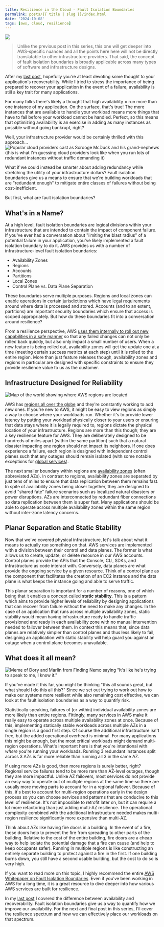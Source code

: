 ```yaml
---
title: Resilience in the Cloud - Fault Isolation Boundaries
permalink: posts/{{ title | slug }}/index.html
date: '2024-10-08'
tags: [aws, cloud, resilience]
---
```

![](/images/posts/aws-resilience-series-fault-isolation-boundaries/cover.jpg)

>Unlike the previous post in this series, this one will get deeper into AWS-specific nuances and all the points here here will not be directly translatable to other infrastructure providers. That said, the concept of fault isolation boundaries is broadly applicable across many types of software and infrastructure designs.

After my [last post](/posts/aws-resilience-series-availability-vs-recoverability), hopefully you're at least devoting some thought to your application's recoverability. While I tried to stress the importance of being prepared to recover your application in the event of a failure, availability is still a key trait for many applications.

For many folks there's likely a thought that high availability = run more than one instance of my application. On the surface, that's true! The more instances that are available to handle your workload means more things that have to fail before your workload cannot be handled. Perfect, so this means that optimizing availability is an exercise in adding as many instances as possible without going bankrupt, right?

Well, your infrastructure provider would be certainly thrilled with this approach...
![Popular cloud providers cast as Scrooge McDuck and his grand-nephews](/images/posts/aws-resilience-series-fault-isolation-boundaries/cloud-ducks.jpg)
(this is what I'm guessing cloud providers look like when you run lots of redundant instances without traffic demanding it)

What if we could instead be smarter about adding redundancy while stretching the utility of your infrastructure dollars? Fault isolation boundaries give us a means to ensure that we're building workloads that are "redundant enough" to mitigate entire classes of failures without being cost-inefficient.

But first, what are fault isolation boundaries?

## What's in a Name?

At a high level, fault isolation boundaries are logical divisions within your infrastructure that are intended to contain the impact of component failure. If you've ever had a conversation about "limiting the blast radius" of a potential failure in your application, you've likely implemented a fault isolation boundary to do it. AWS provides us with a number of infrastructure-level fault isolation boundaries:
- Availability Zones​
- Regions​
- Accounts​
- Partitions​
- Local Zones
- Control Plane vs. Data Plane Separation

These boundaries serve multiple purposes. Regions and local zones can enable operations in certain jurisdictions which have legal requirements around where data is processed and stored. Accounts (and to an extent, partitions) are important security boundaries which ensure that access is scoped appropriately. But how do these boundaries fit into a conversation around resilience? 

From a resilience perspective, AWS [uses them internally to roll out new capabilities in a safe manner](https://youtu.be/es9527rA_8I?si=jcm2P6h1OQZyfRvK&t=2361) so that any failed changes can not only be rolled back quickly, but also only impact a small number of users. When a new feature is being rolled out, availability zones will get the update one at a time (meeting certain success metrics at each step) until it is rolled to the entire region. More than just feature releases though, availability zones and regions in particular are designed with specific constraints to ensure they provide resilience value to us as the customer.

## Infrastructure Designed for Reliability

![Map of the world showing where AWS regions are located](/images/posts/aws-resilience-series-fault-isolation-boundaries/region-map.png)

AWS has [regions all over the globe](https://aws.amazon.com/about-aws/global-infrastructure/regions_az/) and they're constantly working to add new ones. If you're new to AWS, it might be easy to view regions as simply a way to choose where your workloads run. Whether it's to provide lower latency by putting your workload physically closer to your users or ensuring that data stays where it is legally required to, regions dictate the physical location of your infrastructure. Regions are more than this though; they are a key resilience feature for AWS. They are deliberately designed to be hundreds of miles apart (within the same partition) such that a natural disaster impacting one region should not impact its neighbors. If one does experience a failure, each region is designed with independent control planes such that any outages should remain isolated (with some notable exceptions for [global services](https://docs.aws.amazon.com/whitepapers/latest/aws-fault-isolation-boundaries/global-services.html)).

The next smaller boundary within regions are [availability zones](https://docs.aws.amazon.com/whitepapers/latest/aws-fault-isolation-boundaries/availability-zones.html) (often abbreviated AZs). In contrast to regions, availability zones are separated by just tens of miles to ensure that data replication between them remains fast. In spite of availability zones being closer together, they are designed to avoid "shared fate" failure scenarios such as localized natural disasters or power disruptions. AZs are interconnected by redundant fiber connections so data replication between them is super fast. Many applications should be able to operate across multiple availability zones within the same region without inter-zone latency concerns.

## Planar Separation and Static Stability

Now that we've covered physical infrastructure, let's talk about what it means to actually _run_ something on that. AWS services are implemented with a division between their control and data planes. The former is what allows us to create, update, or delete resource in our AWS accounts. Control planes provide the APIs that the Console, CLI, SDKs, and infrastructure as code interact with. Conversely, data planes are what provide the ongoing service by a given resource. Think of a control plane as the component that facilitates the creation of an EC2 instance and the data plane is what keeps the instance going and able to serve traffic.

This planar separation is important for a number of reasons, one of which being that it enables a concept called **static stability**. This is a pattern which aims to provide higher levels of reliability by designing applications that can recover from failure without the need to make any changes. In the case of an application that runs across multiple availability zones, static stability would mean having infrastructure ready to handle traffic provisioned and ready in each availability zone with no manual intervention needed to failover between them. In context this means that, since data planes are relatively simpler than control planes and thus less likely to fail, designing an application with static stability will help guard you against an outage when a control plane becomes unavailable.

## What does it all mean?
![Meme of Dory and Marlin from Finding Nemo saying "It's like he's trying to speak to me, I know it."](/images/posts/aws-resilience-series-fault-isolation-boundaries/nemo.jpg)

If you've made it this far, you might be thinking "this all sounds great, but what should I do this all this?" Since we set out trying to work out how to make our systems more resilient while also remaining cost effective, we can look at the fault isolation boundaries as a way to quantify risk.

Statistically speaking, failures of (or within) individual availability zones are more likely than entire regions. Fittingly, many services in AWS make it really easy to operate across multiple availability zones at once. Because of this, implementing statically stable workloads across multiple AZs in a single region is a good first step. Of course the additional infrastructure isn't free, but the added operational overhead is minimal. For many applications this might be enough, but the most critical workloads might demand multi-region operations. What's important here is that you're intentional with _where_ you're running your workloads. Running 3 redundant instances split across 3 AZs is far more reliable than running all 3 in the same AZ.

If using more AZs is good, then more regions is surely better, right? Regional service failures tend to be more rare than AZ-level outages, though they are more impactful. Unlike AZ failovers, most services do not provide an easy way to operate out of multiple regions at the same time so there are usually more moving parts to account for in a regional failover. Because of this, it's best to account for multi-region operations early in the design process so you can choose services and patterns that are conducive to this level of resilience. It's not impossible to retrofit later on, but it can require a lot more refactoring than just adding multi-AZ resilience. The operational complexity combined with the additional infrastructure needed makes multi-region resilience significantly more expensive than multi-AZ.

Think about AZs like having fire doors in a building. In the event of a fire, these doors help to prevent the fire from spreading to other parts of the building. Relative to the cost of the entire building, fire doors are a cheap way to help isolate the potential damage that a fire can cause (and help to keep occupants safer). Running in multiple regions is like constructing an entirely separate building to protect against a fire in the first. If one building burns down, you still have a second usable building, but the cost to do so is very high.

If you want to read more on this topic, I highly recommend the entire [AWS Whitepaper on Fault Isolation Boundaries](https://docs.aws.amazon.com/whitepapers/latest/aws-fault-isolation-boundaries/abstract-and-introduction.html). Even if you've been working in AWS for a long time, it is a great resource to dive deeper into how various AWS services are built for resilience.

In my [last post](/posts/aws-resilience-series-availability-vs-recoverability) I covered the difference between availability and recoverability. Fault isolation boundaries give us a way to quantify how we improve our availability. For the next and final post in this series, I'll cover the resilience spectrum and how we can effectively place our workloads on that spectrum.